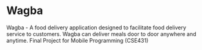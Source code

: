 # Wagba
Wagba - A food delivery application designed to facilitate food delivery service to customers. Wagba can deliver meals door to door anywhere and anytime.  Final Project for Mobile Programming (CSE431)
